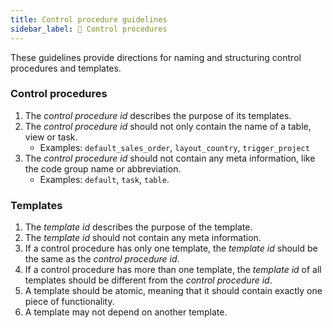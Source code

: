 ```yaml
---
title: Control procedure guidelines
sidebar_label: 📖 Control procedures
---
```


These guidelines provide directions for naming and structuring control procedures and templates.

### Control procedures

1. The *control procedure id* describes the purpose of its templates.
1. The *control procedure id* should not only contain the name of a table, view or task.  
   - Examples: `default_sales_order`, `layout_country`, `trigger_project`
1. The *control procedure id* should not contain any meta information, like the code group name or abbreviation.  
   - Examples: `default`, `task`, `table`.

### Templates

1. The *template id* describes the purpose of the template.
2. The *template id* should not contain any meta information.
3. If a control procedure has only one template, the *template id* should be the same as the *control procedure id*.
4. If a control procedure has more than one template, the *template id* of all templates should be different from the *control procedure id*.
5. A template should be atomic, meaning that it should contain exactly one piece of functionality.
6. A template may not depend on another template.
